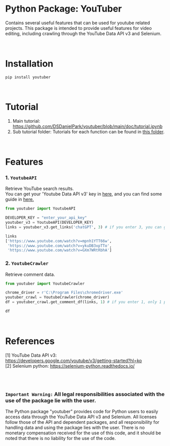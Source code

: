 # Python Package: YouTuber
Contains several useful features that can be used for youtube related projects.
This package is intended to provide useful features for video editing, including crawling through the YouTube Data API v3 and Selenium.

<br>

# Installation
```
pip install youtuber
```

<br>

# Tutorial
1. Main tutorial: https://github.com/DSDanielPark/youtuber/blob/main/doc/tutorial.ipynb
2. Sub tutorial folder: Tutorials for each function can be found in [this folder](https://github.com/DSDanielPark/youtuber/tree/main/doc). 


<br>

# Features
### 1. `YoutubeAPI`
Retrieve YouTube search results. <br>
You can get your 'Youtube Data API v3' key in [here](https://console.cloud.google.com/apis/api/youtube.googleapis.com/credentials?project=sincere-canyon-278402), and you can find some guide in [here.](https://developers.google.com/youtube/v3/getting-started?hl=ko)


```python
from youtuber import YoutubeAPI

DEVELOPER_KEY = "enter_your_api_key"
youtuber_v3 = YoutubeAPI(DEVELOPER_KEY)
links = youtuber_v3.get_links('chatGPT', 3) # if you enter 3, you can get 3 video links.

links
['https://www.youtube.com/watch?v=mpnh1YTT66w',
 'https://www.youtube.com/watch?v=ykuDB3xpTTo',
 'https://www.youtube.com/watch?v=GXm7WRtRbhA']
```

### 2. `YoutubeCrawler`
Retrieve comment data.
```python
from youtuber import YoutubeCrawler

chrome_driver = r'C:\Program Files\chromedriver.exe'
youtuber_crawl = YoutubeCrawler(chrome_driver)
df = youtuber_crawl.get_comment_df(links, 1) # if you enter 1, only 1 page of comments will be searched.

df
```



<br>

# References
[1] YouTube Data API v3: https://developers.google.com/youtube/v3/getting-started?hl=ko
 <br>
[2] Selenium python: https://selenium-python.readthedocs.io/

<br><br>


### `Important Warning:` All legal responsibilities associated with the use of the package lie with the user.
The Python package "youtuber" provides code for Python users to easily access data through the YouTube Data API v3 and Selenium. All licenses follow those of the API and dependent packages, and all responsibility for handling data and using the package lies with the user. There is no monetary compensation received for the use of this code, and it should be noted that there is no liability for the use of the code.